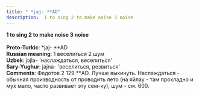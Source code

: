 ```yaml
---
title: " *jaj- **AD"
description:  1 to sing 2 to make noise 3 noise
---
```

<p data-pagefind-weight="0.5">
<strong> 1 to sing 2 to make noise 3 noise</strong><br><br>
<strong>Proto-Turkic</strong>:  *jaj- **AD<br>
<strong>Russian meaning</strong>:  1 веселиться 2 шум<br>
<strong>Uzbek</strong>:  jɔjla- 'наслаждаться, веселиться'<br>
<strong>Sary-Yughur</strong>:  jajna- 'веселиться, резвиться'<br>
<strong>Comments</strong>:  Федотов 2 129 **AD. Лучше выкинуть. Наслаждаться - обычная производность от проводить лето (на яйлау - там прохладно и мух мало, часто развивает эту сем-ку), шум - см. 600.<br>

</p>
